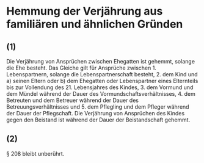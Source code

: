 # Hemmung der Verjährung aus familiären und ähnlichen Gründen



## (1)

 Die Verjährung von Ansprüchen zwischen Ehegatten ist gehemmt, solange die Ehe besteht. Das Gleiche gilt für Ansprüche zwischen  1.
 Lebenspartnern, solange die Lebenspartnerschaft besteht,
 2.
 dem Kind und  a)
 seinen Eltern oder
 b)
 dem Ehegatten oder Lebenspartner eines Elternteils
bis zur Vollendung des 21. Lebensjahres des Kindes,
 3.
 dem Vormund und dem Mündel während der Dauer des Vormundschaftsverhältnisses,
 4.
 dem Betreuten und dem Betreuer während der Dauer des Betreuungsverhältnisses und
 5.
 dem Pflegling und dem Pfleger während der Dauer der Pflegschaft.
Die Verjährung von Ansprüchen des Kindes gegen den Beistand ist während der Dauer der Beistandschaft gehemmt.

## (2)

 § 208 bleibt unberührt. 

